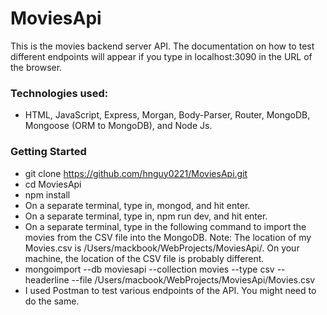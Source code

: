 # MoviesApi
This is the movies backend server API. The documentation on how to test different endpoints will appear if you type in localhost:3090 in the URL of the browser.

### Technologies used:
* HTML, JavaScript, Express, Morgan, Body-Parser, Router, MongoDB, Mongoose (ORM to MongoDB), and Node Js.

### Getting Started
* git clone https://github.com/hnguy0221/MoviesApi.git
* cd MoviesApi
* npm install
* On a separate terminal, type in, mongod, and hit enter.
* On a separate terminal, type in, npm run dev, and hit enter.
* On a separate terminal, type in the following command to import the movies from the CSV file into the MongoDB. Note: The location of my Movies.csv is /Users/mackbook/WebProjects/MoviesApi/. On your machine, the location of the CSV file is probably different.
* mongoimport --db moviesapi --collection movies --type csv --headerline --file /Users/macbook/WebProjects/MoviesApi/Movies.csv
* I used Postman to test various endpoints of the API. You might need to do the same.
